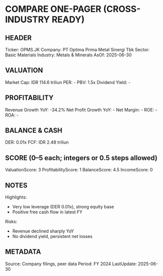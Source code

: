 # COMPARE ONE-PAGER (CROSS-INDUSTRY READY)

## HEADER
Ticker: OPMS.JK
Company: PT Optima Prima Metal Sinergi Tbk
Sector: Basic Materials
Industry: Metals & Minerals
AsOf: 2025-06-30

## VALUATION
Market Cap: IDR 114.6 triliun
PER: -
PBV: 1.5x
Dividend Yield: -

## PROFITABILITY
Revenue Growth YoY: -34.2%
Net Profit Growth YoY: -
Net Margin: -
ROE: -
ROA: -

## BALANCE & CASH
DER: 0.01x
FCF: IDR 2.48 triliun

## SCORE (0–5 each; integers or 0.5 steps allowed)
ValuationScore: 3
ProfitabilityScore: 1
BalanceScore: 4.5
IncomeScore: 0

## NOTES
Highlights:
- Very low leverage (DER 0.01x), strong equity base
- Positive free cash flow in latest FY

Risks:
- Revenue declined sharply YoY
- No dividend yield, persistent net losses

## METADATA
Source: Company filings, peer data
Period: FY 2024
LastUpdate: 2025-06-30